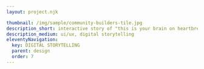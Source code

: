```yaml
---
layout: project.njk

thumbnail: /img/sample/community-builders-tile.jpg
description_short: interactive story of "this is your brain on heartbreak"
description_medium: ui/ux, digital storytelling
eleventyNavigation:
  key: DIGITAL STORYTELLING
  parent: design
  order: 7
---
```



